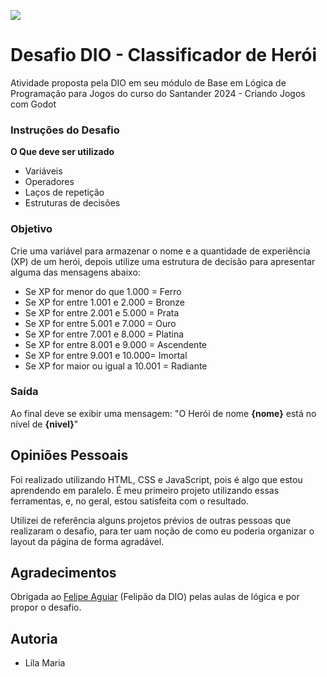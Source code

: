 <img src="https://i.imgur.com/e28NMuY.png"></a>

# Desafio DIO - Classificador de Herói
Atividade proposta pela DIO em seu módulo de Base em Lógica de Programação para Jogos do curso do Santander 2024 - Criando Jogos com Godot

### Instruções do Desafio
**O Que deve ser utilizado**

- Variáveis
- Operadores
- Laços de repetição
- Estruturas de decisões

### Objetivo

Crie uma variável para armazenar o nome e a quantidade de experiência (XP) de um herói, depois utilize uma estrutura de decisão para apresentar alguma das mensagens abaixo:

- Se XP for menor do que 1.000 = Ferro
- Se XP for entre 1.001 e 2.000 = Bronze
- Se XP for entre 2.001 e 5.000 = Prata
- Se XP for entre 5.001 e 7.000 = Ouro
- Se XP for entre 7.001 e 8.000 = Platina
- Se XP for entre 8.001 e 9.000 = Ascendente
- Se XP for entre 9.001 e 10.000= Imortal
- Se XP for maior ou igual a 10.001 = Radiante

### Saída

Ao final deve se exibir uma mensagem:
"O Herói de nome **{nome}** está no nível de **{nivel}**"

## Opiniões Pessoais

Foi realizado utilizando HTML, CSS e JavaScript, pois é algo que estou aprendendo em paralelo. É meu primeiro projeto utilizando essas ferramentas, e, no geral, estou satisfeita com o resultado.

Utilizei de referência alguns projetos prévios de outras pessoas que realizaram o desafio, para ter uam noção de como eu poderia organizar o layout da página de forma agradável.

## Agradecimentos
Obrigada ao [Felipe Aguiar](https://github.com/felipeAguiarCode) (Felipão da DIO) pelas aulas de lógica e por propor o desafio. 

## Autoria
- Lila Maria

